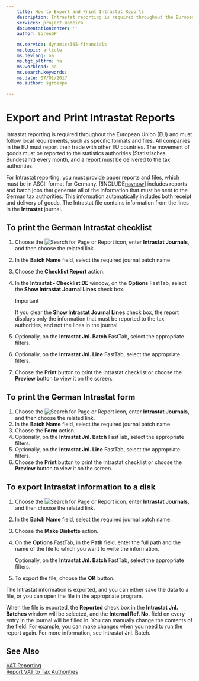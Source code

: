 ```yaml
---
    title: How to Export and Print Intrastat Reports
    description: Intrastat reporting is required throughout the European Union (EU) and must follow local requirements, such as specific formats and files. All companies in the EU must report their trade with other EU countries.
    services: project-madeira 
    documentationcenter: ''
    author: SorenGP

    ms.service: dynamics365-financials
    ms.topic: article
    ms.devlang: na
    ms.tgt_pltfrm: na
    ms.workload: na
    ms.search.keywords:
    ms.date: 07/01/2017
    ms.author: sgroespe

---
```

# Export and Print Intrastat Reports
Intrastat reporting is required throughout the European Union (EU) and must follow local requirements, such as specific formats and files. All companies in the EU must report their trade with other EU countries. The movement of goods must be reported to the statistics authorities (Statistisches Bundesamt) every month, and a report must be delivered to the tax authorities.  

 For Intrastat reporting, you must provide paper reports and files, which must be in ASCII format for Germany. [!INCLUDE[navnow](../../includes/navnow_md.md)] includes reports and batch jobs that generate all of the information that must be sent to the German tax authorities. This information automatically includes both receipt and delivery of goods. The Intrastat file contains information from the lines in the **Intrastat** journal.  

## To print the German Intrastat checklist  

1.  Choose the ![Search for Page or Report](../../media/ui-search/search_small.png "Search for Page or Report icon") icon, enter **Intrastat Journals**, and then choose the related link.  
2.  In the **Batch Name** field, select the required journal batch name.
3.  Choose the **Checklist Report** action.  
4.  In the **Intrastat - Checklist DE** window, on the **Options** FastTab, select the **Show Intrastat Journal Lines** check box.  

    > [!IMPORTANT]  
    >  If you clear the **Show Intrastat Journal Lines** check box, the report displays only the information that must be reported to the tax authorities, and not the lines in the journal.  

5.  Optionally, on the **Intrastat Jnl. Batch** FastTab, select the appropriate filters.  
6.  Optionally, on the **Intrastat Jnl. Line** FastTab, select the appropriate filters.  
7.  Choose the **Print** button to print the Intrastat checklist or choose the **Preview** button to view it on the screen.  

## To print the German Intrastat form  

1.  Choose the ![Search for Page or Report](../../media/ui-search/search_small.png "Search for Page or Report icon") icon, enter **Intrastat Journals**, and then choose the related link.  
2.  In the **Batch Name** field, select the required journal batch name.  
3.  Choose the **Form** action.  
4.  Optionally, on the **Intrastat Jnl. Batch** FastTab, select the appropriate filters.  
5.  Optionally, on the **Intrastat Jnl. Line** FastTab, select the appropriate filters.  
6.  Choose the **Print** button to print the Intrastat checklist or choose the **Preview** button to view it on the screen.  

## To export Intrastat information to a disk  

1.  Choose the ![Search for Page or Report](../../media/ui-search/search_small.png "Search for Page or Report icon") icon, enter **Intrastat Journals**, and then choose the related link.  
2.  In the **Batch Name** field, select the required journal batch name.  
3.  Choose the **Make Diskette** action.  
4.  On the **Options** FastTab, in the **Path** field, enter the full path and the name of the file to which you want to write the information.  

    Optionally, on the **Intrastat Jnl. Batch** FastTab, select the appropriate filters.  

5.  To export the file, choose the **OK** button.  

The Intrastat information is exported, and you can either save the data to a file, or you can open the file in the appropriate program.  

 When the file is exported, the **Reported** check box in the **Intrastat Jnl. Batches** window will be selected, and the **Internal Ref. No.** field on every entry in the journal will be filled in. You can manually change the contents of the field. For example, you can make changes when you need to run the report again. For more information, see Intrastat Jnl. Batch.  

## See Also  
 [VAT Reporting](vat-reporting.md)  
 [Report VAT to Tax Authorities](../../finance-how-report-vat.md)
